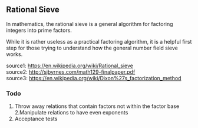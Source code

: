 ## Rational Sieve

In mathematics, the rational sieve is a general algorithm for factoring integers into prime factors. 

While it is rather useless as a practical factoring algorithm, it is a helpful first step for those trying to understand how the general number field sieve works.

source1: https://en.wikipedia.org/wiki/Rational_sieve
<br>
source2: http://sjbyrnes.com/math129-finalpaper.pdf
<br>
source3: https://en.wikipedia.org/wiki/Dixon%27s_factorization_method

### Todo
1. Throw away relations that contain factors not within the factor base
2.Manipulate relations to have even exponents 
3. Acceptance tests

